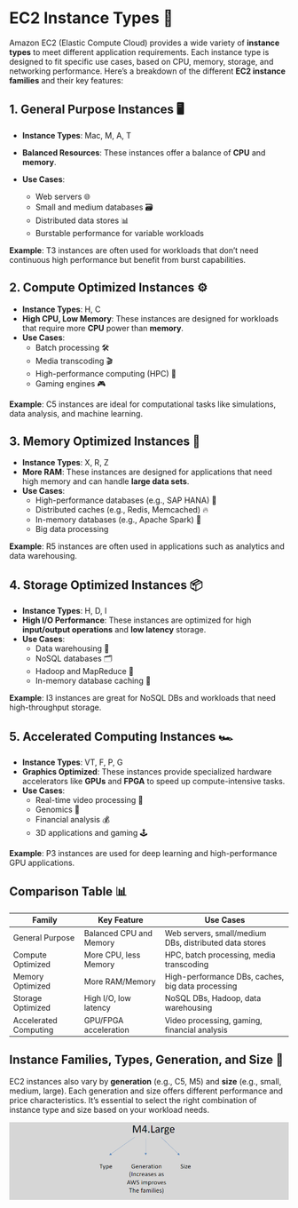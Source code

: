 # EC2 Instance Types 🚀

Amazon EC2 (Elastic Compute Cloud) provides a wide variety of **instance types** to meet different application requirements. Each instance type is designed to fit specific use cases, based on CPU, memory, storage, and networking performance. Here’s a breakdown of the different **EC2 instance families** and their key features:

## **1. General Purpose Instances** 🖥️

- **Instance Types**: Mac, M, A, T
- **Balanced Resources**: These instances offer a balance of **CPU** and **memory**.
- **Use Cases**:

  - Web servers 🌐
  - Small and medium databases 🗃️
  - Distributed data stores 📊
  - Burstable performance for variable workloads

**Example**: T3 instances are often used for workloads that don’t need continuous high performance but benefit from burst capabilities.

## **2. Compute Optimized Instances** ⚙️

- **Instance Types**: H, C
- **High CPU, Low Memory**: These instances are designed for workloads that require more **CPU** power than **memory**.
- **Use Cases**:
  - Batch processing 🛠️
  - Media transcoding 🎬
  - High-performance computing (HPC) 🔬
  - Gaming engines 🎮

**Example**: C5 instances are ideal for computational tasks like simulations, data analysis, and machine learning.

## **3. Memory Optimized Instances** 💾

- **Instance Types**: X, R, Z
- **More RAM**: These instances are designed for applications that need high memory and can handle **large data sets**.
- **Use Cases**:
  - High-performance databases (e.g., SAP HANA) 🏢
  - Distributed caches (e.g., Redis, Memcached) 🔥
  - In-memory databases (e.g., Apache Spark) 🧠
  - Big data processing

**Example**: R5 instances are often used in applications such as analytics and data warehousing.

## **4. Storage Optimized Instances** 📦

- **Instance Types**: H, D, I
- **High I/O Performance**: These instances are optimized for high **input/output operations** and **low latency** storage.
- **Use Cases**:
  - Data warehousing 💾
  - NoSQL databases 🗂️
  - Hadoop and MapReduce 🔄
  - In-memory database caching 🔄

**Example**: I3 instances are great for NoSQL DBs and workloads that need high-throughput storage.

## **5. Accelerated Computing Instances** 🏎️

- **Instance Types**: VT, F, P, G
- **Graphics Optimized**: These instances provide specialized hardware accelerators like **GPUs** and **FPGA** to speed up compute-intensive tasks.
- **Use Cases**:
  - Real-time video processing 🎥
  - Genomics 💉
  - Financial analysis 💰
  - 3D applications and gaming 🕹️

**Example**: P3 instances are used for deep learning and high-performance GPU applications.

## **Comparison Table** 📊

| **Family**            | **Key Feature**         | **Use Cases**                                          |
| --------------------- | ----------------------- | ------------------------------------------------------ |
| General Purpose       | Balanced CPU and Memory | Web servers, small/medium DBs, distributed data stores |
| Compute Optimized     | More CPU, less Memory   | HPC, batch processing, media transcoding               |
| Memory Optimized      | More RAM/Memory         | High-performance DBs, caches, big data processing      |
| Storage Optimized     | High I/O, low latency   | NoSQL DBs, Hadoop, data warehousing                    |
| Accelerated Computing | GPU/FPGA acceleration   | Video processing, gaming, financial analysis           |

## **Instance Families, Types, Generation, and Size** 📏

EC2 instances also vary by **generation** (e.g., C5, M5) and **size** (e.g., small, medium, large). Each generation and size offers different performance and price characteristics. It’s essential to select the right combination of instance type and size based on your workload needs.

![instance-family](images/instance-family.png)
